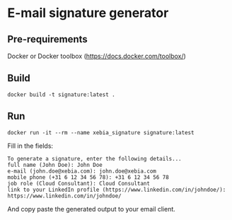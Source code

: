 # E-mail signature generator

## Pre-requirements

Docker or Docker toolbox (https://docs.docker.com/toolbox/)

## Build

```
docker build -t signature:latest .
```

## Run

```
docker run -it --rm --name xebia_signature signature:latest
```

Fill in the fields:

```
To generate a signature, enter the following details...
full name (John Doe): John Doe
e-mail (john.doe@xebia.com): john.doe@xebia.com
mobile phone (+31 6 12 34 56 78): +31 6 12 34 56 78
job role (Cloud Consultant): Cloud Consultant
link to your LinkedIn profile (https://www.linkedin.com/in/johndoe/): https://www.linkedin.com/in/johndoe/
```

And copy paste the generated output to your email client.
